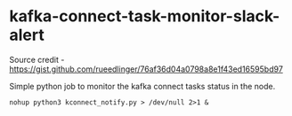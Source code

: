 # kafka-connect-task-monitor-slack-alert

Source credit - https://gist.github.com/rueedlinger/76af36d04a0798a8e1f43ed16595bd97

Simple python job to monitor the kafka connect tasks status in the node.


`nohup python3 kconnect_notify.py > /dev/null 2>1 &`
